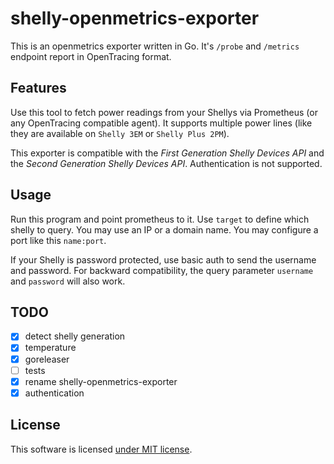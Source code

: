 # shelly-openmetrics-exporter

This is an openmetrics exporter written in Go.
It's `/probe` and `/metrics` endpoint report in OpenTracing format.

## Features

Use this tool to fetch power readings from your Shellys via Prometheus (or any OpenTracing compatible agent).
It supports multiple power lines (like they are available on `Shelly 3EM` or `Shelly Plus 2PM`).

This exporter is compatible with the _First Generation Shelly Devices API_ and the _Second Generation Shelly Devices API_.
Authentication is not supported.

## Usage

Run this program and point prometheus to it.
Use `target` to define which shelly to query.
You may use an IP or a domain name.
You may configure a port like this `name:port`.

If your Shelly is password protected, use basic auth to send the username and password.
For backward compatibility, the query parameter `username` and `password` will also work.

## TODO

- [x] detect shelly generation
- [x] temperature
- [x] goreleaser
- [ ] tests
- [x] rename shelly-openmetrics-exporter
- [x] authentication

## License

This software is licensed [under MIT license](/LICENSE).
